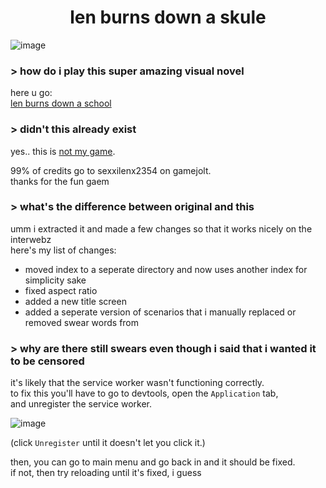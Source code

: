 <h1 align="center">
  len burns down a skule
</h1>

![image](https://user-images.githubusercontent.com/101374892/205525362-5b630ebe-4144-4c70-a0c9-c4f47a749369.png)

### > how do i play this super amazing visual novel

here u go:<br>
[len burns down a school](https://raymonable.github.io/len_burns_down_a_school/)

### > didn't this already exist

yes.. this is [not my game](https://gamejolt.com/games/len-burns-down-a-school/85517).<br>

99% of credits go to sexxilenx2354 on gamejolt.<br>
thanks for the fun gaem

### > what's the difference between original and this

umm i extracted it and made a few changes so that it works nicely on the interwebz<br>
here's my list of changes:
 - moved index to a seperate directory and now uses another index for simplicity sake
 - fixed aspect ratio
 - added a new title screen
 - added a seperate version of scenarios that i manually replaced or removed swear words from

### > why are there still swears even though i said that i wanted it to be censored

it's likely that the service worker wasn't functioning correctly.<br>
to fix this you'll have to go to devtools, open the `Application` tab,<br>
and unregister the service worker.

![image](https://user-images.githubusercontent.com/101374892/205527816-ce2eccf3-6488-4d41-ab5e-6498e5e8d560.png)

(click `Unregister` until it doesn't let you click it.)

then, you can go to main menu and go back in and it should be fixed.<br>
if not, then try reloading until it's fixed, i guess
